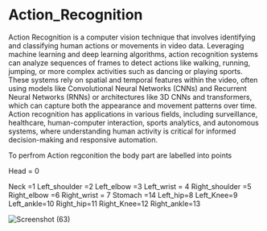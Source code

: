 # Action_Recognition
Action Recognition is a computer vision technique that involves identifying and classifying human actions or movements in video data. Leveraging machine learning and deep learning algorithms, action recognition systems can analyze sequences of frames to detect actions like walking, running, jumping, or more complex activities such as dancing or playing sports. These systems rely on spatial and temporal features within the video, often using models like Convolutional Neural Networks (CNNs) and Recurrent Neural Networks (RNNs) or architectures like 3D CNNs and transformers, which can capture both the appearance and movement patterns over time. Action recognition has applications in various fields, including surveillance, healthcare, human-computer interaction, sports analytics, and autonomous systems, where understanding human activity is critical for informed decision-making and responsive automation.

 To perfrom Action regconition the body part are labelled into points
 
 Head = 0
 
 Neck =1 
 Left_shoulder =2
 Left_elbow =3
 Left_wrist = 4
 Right_shoulder =5
 Right_elbow =6
 Right_wrist = 7
 Stomach =14
 Left_hip=8
 Left_Knee=9
 Left_ankle=10
 Right_hip=11
 Right_Knee=12
 Right_ankle=13
 
 

 ![Screenshot (63)](https://github.com/user-attachments/assets/fe24e856-e500-490a-aeba-a40c011b260c)

